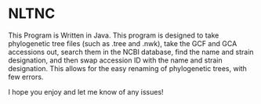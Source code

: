 # NLTNC
This Program is Written in Java.
This program is designed to take phylogenetic tree files (such as .tree and .nwk), take the GCF and GCA accessions out, search them in the NCBI database, find the name and strain designation, and then swap accession ID with the name and strain designation. This allows for the easy renaming of phylogenetic trees, with few errors.

I hope you enjoy and let me know of any issues!
